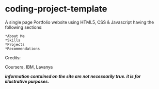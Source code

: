 # coding-project-template

A single page Portfolio website using HTML5, CSS & Javascript having the following sections:
```
*About Me
*Skills
*Projects
*Recommendations
```

Credits:

Coursera, IBM, Lavanya

***information contained on the site are not necessarily true. it is for illustrative purposes.***
